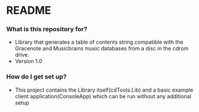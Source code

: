 # README #

### What is this repository for? ###

* Library that generates a table of contents string compatible with the Gracenote and Musicbrains music databases from a disc in the cdrom drive.
* Version 1.0

### How do I get set up? ###

* This project contains the Library itself(cdTools.Lib) and a basic example client application(ConsoleApp) which can be run without any additional setup